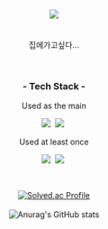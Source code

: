 <h1 align="center">
  <img src ="https://capsule-render.vercel.app/api?type=cylinder&color=gradient&height=360&section=header&text=Welcome!&desc=jiyonug02%27s%20Github%20Profile&fontSize=90"/>
</h1>
<p align="center"><br>
  집에가고싶다...
</p><br>

<h3 align="center">- Tech Stack -</h3>
<p align="center"> Used as the main</p>
<p align = "center">
  <img src="https://img.shields.io/badge/C-A8B9CC?style=flat-square&logo=C&logoColor=white"/>&nbsp;
  <img src="https://img.shields.io/badge/Linux-FCC624?style=flat-square&logo=Linux&logoColor=white"/>&nbsp;
</p>
<p align="center"> Used at least once</p>
  <p align ="center">
  <img src="https://img.shields.io/badge/Unity-000000?style=flat-square&logo=Unity&logoColor=white"/>&nbsp;
  <img src="https://img.shields.io/badge/Python-3776AB?style=flat-square&logo=Python&logoColor=white"/>&nbsp;
</p>

<br>
<div align = center>

[![Solved.ac Profile](http://mazassumnida.wtf/api/v2/generate_badge?boj=ju0808lie)](https://solved.ac/boj=ju0808lie) <br><br>
![Anurag's GitHub stats](https://github-readme-stats.vercel.app/api?username=jiyoung02&show_icons=true&theme=default_repocard)

  
</div>
<br>
